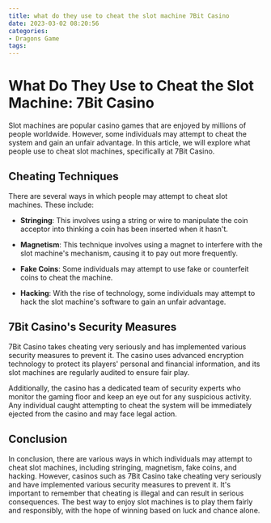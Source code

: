 ```yaml
---
title: what do they use to cheat the slot machine 7Bit Casino
date: 2023-03-02 08:20:56
categories:
- Dragons Game
tags:
---
```

# What Do They Use to Cheat the Slot Machine: 7Bit Casino

Slot machines are popular casino games that are enjoyed by millions of people worldwide. However, some individuals may attempt to cheat the system and gain an unfair advantage. In this article, we will explore what people use to cheat slot machines, specifically at 7Bit Casino.

## Cheating Techniques

There are several ways in which people may attempt to cheat slot machines. These include:

- **Stringing**: This involves using a string or wire to manipulate the coin acceptor into thinking a coin has been inserted when it hasn't.

- **Magnetism**: This technique involves using a magnet to interfere with the slot machine's mechanism, causing it to pay out more frequently.

- **Fake Coins**: Some individuals may attempt to use fake or counterfeit coins to cheat the machine.

- **Hacking**: With the rise of technology, some individuals may attempt to hack the slot machine's software to gain an unfair advantage.

## 7Bit Casino's Security Measures

7Bit Casino takes cheating very seriously and has implemented various security measures to prevent it. The casino uses advanced encryption technology to protect its players' personal and financial information, and its slot machines are regularly audited to ensure fair play.

Additionally, the casino has a dedicated team of security experts who monitor the gaming floor and keep an eye out for any suspicious activity. Any individual caught attempting to cheat the system will be immediately ejected from the casino and may face legal action.

## Conclusion

In conclusion, there are various ways in which individuals may attempt to cheat slot machines, including stringing, magnetism, fake coins, and hacking. However, casinos such as 7Bit Casino take cheating very seriously and have implemented various security measures to prevent it. It's important to remember that cheating is illegal and can result in serious consequences. The best way to enjoy slot machines is to play them fairly and responsibly, with the hope of winning based on luck and chance alone.